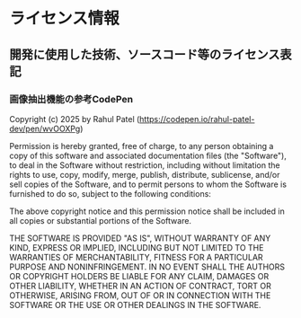# ライセンス情報

## 開発に使用した技術、ソースコード等のライセンス表記


### 画像抽出機能の参考CodePen
Copyright (c) 2025 by Rahul Patel (https://codepen.io/rahul-patel-dev/pen/wvOOXPg)

Permission is hereby granted, free of charge, to any person obtaining a copy of this software and associated documentation files (the "Software"), to deal in the Software without restriction, including without limitation the rights to use, copy, modify, merge, publish, distribute, sublicense, and/or sell copies of the Software, and to permit persons to whom the Software is furnished to do so, subject to the following conditions:

The above copyright notice and this permission notice shall be included in all copies or substantial portions of the Software.

THE SOFTWARE IS PROVIDED "AS IS", WITHOUT WARRANTY OF ANY KIND, EXPRESS OR IMPLIED, INCLUDING BUT NOT LIMITED TO THE WARRANTIES OF MERCHANTABILITY, FITNESS FOR A PARTICULAR PURPOSE AND NONINFRINGEMENT. IN NO EVENT SHALL THE AUTHORS OR COPYRIGHT HOLDERS BE LIABLE FOR ANY CLAIM, DAMAGES OR OTHER LIABILITY, WHETHER IN AN ACTION OF CONTRACT, TORT OR OTHERWISE, ARISING FROM, OUT OF OR IN CONNECTION WITH THE SOFTWARE OR THE USE OR OTHER DEALINGS IN THE SOFTWARE.